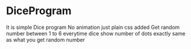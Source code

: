 # DiceProgram
It is simple Dice program
No animation just plain css added
Get random number between 1 to 6 everytime dice
show number of dots exactly same as what you get random number
